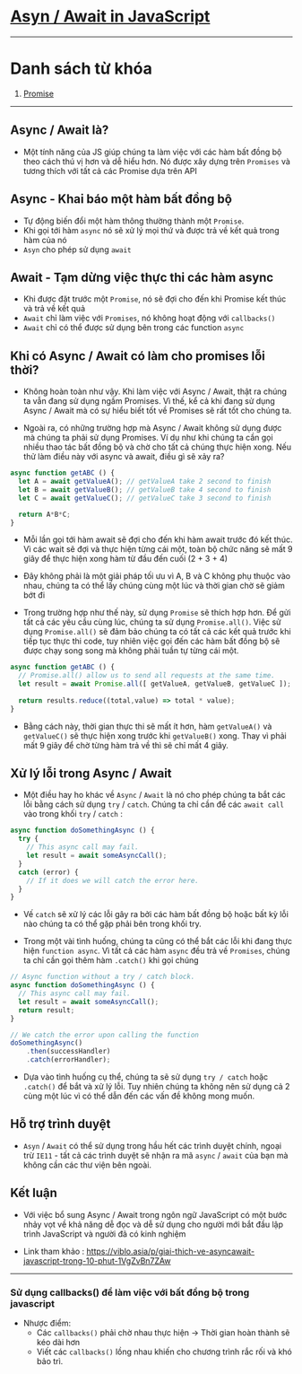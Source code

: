 # [**Asyn / Await in JavaScript**](https://viblo.asia/p/giai-thich-ve-asyncawait-javascript-trong-10-phut-1VgZvBn7ZAw)

---

# Danh sách từ khóa
1. [Promise](https://ldcapt.github.io/Daily-Knowledge/Week%201/Day%202)

---

## **Async / Await là?**
+ Một tính năng của JS giúp chúng ta làm việc với các hàm bất đồng bộ theo cách thú vị hơn và dễ hiểu hơn. Nó được xây dựng trên `Promises` và tương thích với tất cả các Promise dựa trên API

## **Async - Khai báo một hàm bất đồng bộ**
+ Tự động biến đổi một hàm thông thường thành một `Promise`.
+ Khi gọi tới hàm `async` nó sẽ xử lý mọi thứ và được trả về kết quả trong hàm của nó
+ `Asyn` cho phép sử dụng `await`

## **Await - Tạm dừng việc thực thi các hàm async**
+ Khi được đặt trước một `Promise`, nó sẽ đợi cho đến khi Promise kết thúc và trả về kết quả
+ `Await` chỉ làm việc với `Promises`, nó không hoạt động với `callbacks()`
+ `Await` chỉ có thể được sử dụng bên trong các function `async`

## **Khi có Async / Await có làm cho promises lỗi thời?**

- Không hoàn toàn như vậy. Khi làm việc với Async / Await, thật ra chúng ta vẫn đang sử dụng ngầm Promises. Vì thế, kể cả khi đang sử dụng Async / Await mà có sự hiểu biết tốt về Promises sẽ rất tốt cho chúng ta.

- Ngoài ra, có những  trường hợp mà Async / Await không sử dụng được mà chúng ta phải sử dụng Promises. Ví dụ như khi chúng ta cần gọi nhiều thao tác bất đồng bộ và chờ cho tất cả chúng thực hiện xong. Nếu thử làm điều này với async và await, điều gì sẽ xảy ra?

```js
async function getABC () {
  let A = await getValueA(); // getValueA take 2 second to finish
  let B = await getValueB(); // getValueB take 4 second to finish
  let C = await getValueC(); // getValueC take 3 second to finish

  return A*B*C;
}
```

- Mỗi lần gọi tới hàm await sẽ đợi cho đến khi hàm await trước đó kết thúc. Vì các wait sẽ đợi và thực hiện từng cái một, toàn bộ chức năng sẽ mất 9 giây để thực hiện xong hàm từ đầu đến cuối (2 + 3 + 4)

- Đây không phải là một giải pháp tối ưu vì A, B và C không phụ thuộc vào nhau, chúng ta có thể lấy chúng cùng một lúc và thời gian chờ sẽ giảm bớt đi

- Trong trường hợp như thế này, sử dụng `Promise` sẽ thích hợp hơn. Để gửi tất cả các yêu cầu cùng lúc, chúng ta sử dụng `Promise.all()`. Việc sử dụng `Promise.all()` sẽ đảm bảo chúng ta có tất cả các kết quả trước khi tiếp tục thực thi code, tuy nhiên việc gọi đến các hàm bất đồng bộ sẽ được chạy song song mà không phải tuần tự từng cái một.

```js
async function getABC () {
  // Promise.all() allow us to send all requests at the same time.
  let result = await Promise.all([ getValueA, getValueB, getValueC ]);
  
  return results.reduce((total,value) => total * value);
}
```
- Bằng cách này, thời gian thực thi sẽ mất ít hơn, hàm `getValueA()` và `getValueC()` sẽ thực hiện xong trước khi `getValueB()` xong. Thay vì phải mất 9 giây để chờ từng hàm trả về thì sẽ chỉ mất 4 giây.


## **Xử lý lỗi trong Async / Await**

- Một điều hay ho khác về `Async` / `Await` là nó cho phép chúng ta bắt các lỗi bằng cách sử dụng `try` / `catch`. Chúng ta chỉ cần để các `await call` vào trong khối `try` / `catch` :
```js
async function doSomethingAsync () {
  try {
    // This async call may fail.
    let result = await someAsyncCall();
  }
  catch (error) {
    // If it does we will catch the error here.
  }
}
```
- Vế `catch` sẽ xử lý các lỗi gây ra bởi các hàm bất đồng bộ hoặc bất kỳ lỗi nào chúng ta có thể gặp phải bên trong khối try.

- Trong một vài tình huống, chúng ta cũng có thể bắt các lỗi khi đang thực hiện `function async`. Vì tất cả các hàm `async` đều trả về `Promises`, chúng ta chỉ cần gọi thêm hàm `.catch()` khi gọi chúng

```js
// Async function without a try / catch block.
async function doSomethingAsync () {
  // This async call may fail.
  let result = await someAsyncCall();
  return result;
}

// We catch the error upon calling the function
doSomethingAsync()
    .then(successHandler)
    .catch(errorHandler);
```

- Dựa vào tình huống cụ thể, chúng ta sẽ sử dụng `try / catch` hoặc `.catch()` để bắt và xử lý lỗi. Tuy nhiên chúng ta không nên sử dụng cả 2 cùng một lúc vì có thể dẫn đến các vấn đề không mong muốn.

## **Hỗ trợ trình duyệt**

- `Asyn` / `Await` có thể sử dụng trong hầu hết các trình duyệt chính, ngoại trừ `IE11` - tất cả các trình duyệt sẽ nhận ra mã `async` / `await` của bạn mà không cần các thư viện bên ngoài.

## **Kết luận**

- Với việc bổ sung Async / Await trong ngôn ngữ JavaScript có một bước nhảy vọt về khả năng dễ đọc và dễ sử dụng cho người mới bắt đầu lập trình JavaScript và người đã có kinh nghiệm

- Link tham khảo : https://viblo.asia/p/giai-thich-ve-asyncawait-javascript-trong-10-phut-1VgZvBn7ZAw


---

### Sử dụng callbacks() để làm việc với bất đồng bộ trong javascript

- Nhược điểm:
   + Các `callbacks()` phải chờ nhau thực hiện -> Thời gian hoàn thành sẽ kéo dài hơn
   + Viết các `callbacks()` lồng nhau khiến cho chương trình rắc rối và khó bảo trì.



